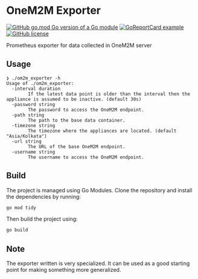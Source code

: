 # OneM2M Exporter

[![GitHub go.mod Go version of a Go module](https://img.shields.io/github/go-mod/go-version/ishaanshah/om2m-exporter.svg)](https://github.com/ishaanshah/om2m-exporter)
[![GoReportCard example](https://goreportcard.com/badge/github.com/ishaanshah/om2m-exporter)](https://goreportcard.com/report/github.com/ishaanshah/om2m-exporter)
[![GitHub license](https://img.shields.io/github/license/ishaanshah/om2m-exporter.svg)](https://github.com/ishaanshah/om2m-exporter/blob/master/LICENSE)

Prometheus exporter for data collected in OneM2M server

## Usage

```
❯ ./om2m_exporter -h
Usage of ./om2m_exporter:
  -interval duration
        If the latest data point is older than the interval then the appliance is assumed to be inactive. (default 30s)
  -password string
        The password to access the OneM2M endpoint.
  -path string
        The path to the base data container.
  -timezone string
        The timezone where the appliances are located. (default "Asia/Kolkata")
  -url string
        The URL of the base OneM2M endpoint.
  -username string
        The username to access the OneM2M endpoint.
```

## Build

The project is managed using Go Modules. Clone the repository and install the dependencies by running:

```bash
go mod tidy
```

Then build the project using:

```bash
go build
```

## Note

The exporter written is very specialized. It can be used as a good starting point for making something more generalized.

